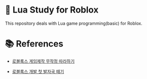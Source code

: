 # 📢 Lua Study for Roblox
This repository deals with Lua game programming(basic) for Roblox.

# 📚 References
- [로블록스 게임제작 무작정 따라하기](https://search.shopping.naver.com/book/catalog/32463732646?query=%EB%A1%9C%EB%B8%94%EB%A1%9D%EC%8A%A4%20%EA%B2%8C%EC%9E%84%EC%A0%9C%EC%9E%91%20%EB%AC%B4%EC%9E%91%EC%A0%95%20%EB%94%B0%EB%9D%BC%ED%95%98%EA%B8%B0&NaPm=ct%3Dlgmamy28%7Cci%3Df0a4476d3c3642da1090691bd51a777b8864fca1%7Ctr%3Dboksl%7Csn%3D95694%7Chk%3D5c1fe1d66255ecf2af47e6569fb49d874c7c3d4d)

- [로블록스 개발 첫 발자국 떼기](https://search.shopping.naver.com/book/catalog/32466851335?query=%EB%A1%9C%EB%B8%94%EB%A1%9D%EC%8A%A4%20%EA%B0%9C%EB%B0%9C%20%EC%B2%AB%20%EB%B0%9C%EC%9E%90%EA%B5%AD%20%EB%96%BC%EA%B8%B0&NaPm=ct%3Dlgmanoao%7Cci%3Dcdab5872b9a98c049981b4de39a6435fe05fd56a%7Ctr%3Dboksl%7Csn%3D95694%7Chk%3Da7ac59ddb48f10e4c3812193520cfb7ca4c78ff1)